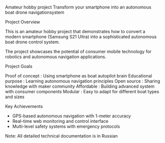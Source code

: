 Amateur hobby project
Transform your smartphone into an autonomous boat drone navigationsystem

Project Overview

This is an amateur hobby project that demonstrates how to convert 
a modern smartphone (Samsung S21 Ultra) into a sophisticated autonomous 
boat drone control system. 

The project showcases the potential of consumer mobile technology for robotics 
and autonomous navigation applications.

Project Goals

Proof of concept : Using smartphone as boat autopilot brain
Educational purpose : Learning autonomous navigation principles
Open source : Sharing knowledge with maker community
Affordable : Building advanced system with consumer components
Modular : Easy to adapt for different boat types and sizes

Key Achievements

- GPS-based autonomous navigation with 1-meter accuracy
- Real-time web monitoring and control interface
- Multi-level safety systems with emergency protocols

Note: All detailed technical documentation is in Russian